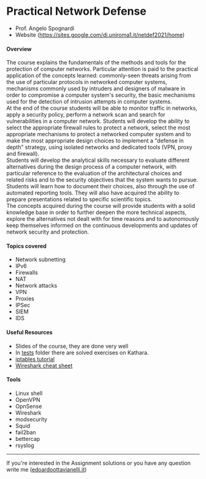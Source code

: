 # Practical Network Defense

- Prof. Angelo Spognardi
- Website (https://sites.google.com/di.uniroma1.it/netdef2021/home)

#### Overview

The course explains the fundamentals of the methods and tools for the protection of computer networks. Particular attention is paid to the practical application of the concepts learned:  commonly-seen threats arising from the use of particular protocols in networked computer systems, mechanisms commonly used by intruders and designers of malware in order to compromise a computer system's security, the basic mechanisms used for the detection of intrusion attempts in computer systems.  
At the end of the course students will be able to monitor traffic in networks, apply a security policy, perform a network scan and search for vulnerabilities in a computer network. Students will develop the ability to select the appropriate firewall rules to protect a network, select the most appropriate mechanisms to protect a networked computer system and to make the most appropriate design choices to implement a "defense in depth" strategy, using isolated networks and dedicated tools (VPN, proxy and firewall).  
Students will develop the analytical skills necessary to evaluate different alternatives during the design process of a computer network, with particular reference to the evaluation of the architectural choices and related risks and to the security objectives that the system wants to pursue.  
Students will learn how to document their choices, also through the use of automated reporting tools. They will also have acquired the ability to prepare presentations related to specific scientific topics.  
The concepts acquired during the course will provide students with a solid knowledge base in order to further deepen the more technical aspects, explore the alternatives not dealt with for time reasons and to autonomously keep themselves informed on the continuous developments and updates of network security and protection.

#### Topics covered

- Network subnetting
- IPv6
- Firewalls
- NAT
- Network attacks
- VPN
- Proxies
- IPSec
- SIEM
- IDS

#### Useful Resources

- Slides of the course, they are done very well
- In [tests](https://github.com/edoardottt/MSc-CyberSecurity-Sapienza/tree/main/Practical-Network-Defense/tests) folder there are solved exercises on Kathara.
- [iptables tutorial](https://www.frozentux.net/iptables-tutorial/iptables-tutorial.html)
- [Wireshark cheat sheet](https://www.comparitech.com/net-admin/wireshark-cheat-sheet/)

#### Tools 

- Linux shell
- OpenVPN
- OpnSense
- Wireshark
- modsecurity
- Squid
- fail2ban
- bettercap
- rsyslog

---------

If you're interested in the Assignment solutions or you have any question write me ([edoardoottavianelli.it](https://www.edoardoottavianelli.it/))
